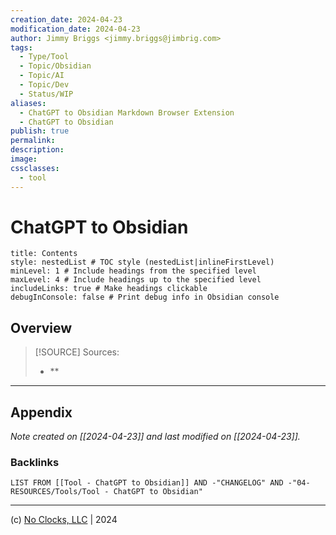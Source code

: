 ```yaml
---
creation_date: 2024-04-23
modification_date: 2024-04-23
author: Jimmy Briggs <jimmy.briggs@jimbrig.com>
tags:
  - Type/Tool
  - Topic/Obsidian
  - Topic/AI
  - Topic/Dev
  - Status/WIP
aliases:
  - ChatGPT to Obsidian Markdown Browser Extension
  - ChatGPT to Obsidian
publish: true
permalink:
description:
image:
cssclasses:
  - tool
---
```



# ChatGPT to Obsidian

```table-of-contents
title: Contents 
style: nestedList # TOC style (nestedList|inlineFirstLevel)
minLevel: 1 # Include headings from the specified level
maxLevel: 4 # Include headings up to the specified level
includeLinks: true # Make headings clickable
debugInConsole: false # Print debug info in Obsidian console
```

## Overview

> [!SOURCE] Sources:
> - **

***

## Appendix

*Note created on [[2024-04-23]] and last modified on [[2024-04-23]].*

### Backlinks

```dataview
LIST FROM [[Tool - ChatGPT to Obsidian]] AND -"CHANGELOG" AND -"04-RESOURCES/Tools/Tool - ChatGPT to Obsidian"
```

***

(c) [No Clocks, LLC](https://github.com/noclocks) | 2024
